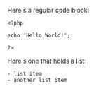 Here's a regular code block:

    <?php
    
    echo 'Hello World!'; 
	
	?>

Here's one that holds a list:

    - list item
    - another list item

